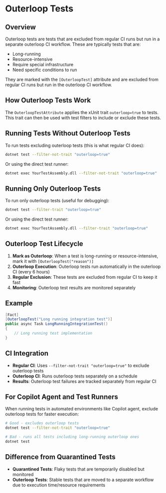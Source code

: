 # Outerloop Tests

## Overview

Outerloop tests are tests that are excluded from regular CI runs but run in a separate outerloop CI workflow. These are typically tests that are:
- Long-running
- Resource-intensive 
- Require special infrastructure
- Need specific conditions to run

They are marked with the `[OuterloopTest]` attribute and are excluded from regular CI runs but run in the outerloop CI workflow.

## How Outerloop Tests Work

The `OuterloopTestAttribute` applies the xUnit trait `outerloop=true` to tests. This trait can then be used with test filters to include or exclude these tests.

## Running Tests Without Outerloop Tests

To run tests excluding outerloop tests (this is what regular CI does):

```bash
dotnet test --filter-not-trait "outerloop=true"
```

Or using the direct test runner:

```bash
dotnet exec YourTestAssembly.dll --filter-not-trait "outerloop=true"
```

## Running Only Outerloop Tests

To run only outerloop tests (useful for debugging):

```bash
dotnet test --filter-trait "outerloop=true"
```

Or using the direct test runner:

```bash
dotnet exec YourTestAssembly.dll --filter-trait "outerloop=true"
```

## Outerloop Test Lifecycle

1. **Mark as Outerloop**: When a test is long-running or resource-intensive, mark it with `[OuterloopTest("reason")]`
2. **Outerloop Execution**: Outerloop tests run automatically in the outerloop CI (every 6 hours)
3. **Regular Exclusion**: These tests are excluded from regular CI to keep it fast
4. **Monitoring**: Outerloop test results are monitored separately

## Example

```csharp
[Fact]
[OuterloopTest("Long running integration test")]
public async Task LongRunningIntegrationTest()
{
    // Long running test implementation
}
```

## CI Integration

- **Regular CI**: Uses `--filter-not-trait "outerloop=true"` to exclude outerloop tests
- **Outerloop CI**: Runs outerloop tests separately on a schedule
- **Results**: Outerloop test failures are tracked separately from regular CI

## For Copilot Agent and Test Runners

When running tests in automated environments like Copilot agent, exclude outerloop tests for faster execution:

```bash
# Good - excludes outerloop tests
dotnet test --filter-not-trait "outerloop=true"

# Bad - runs all tests including long-running outerloop ones
dotnet test
```

## Difference from Quarantined Tests

- **Quarantined Tests**: Flaky tests that are temporarily disabled but monitored
- **Outerloop Tests**: Stable tests that are moved to a separate workflow due to execution time/resource requirements